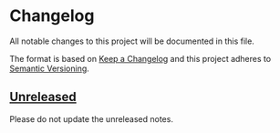 # Changelog

All notable changes to this project will be documented in this file.

The format is based on [Keep a Changelog](http://keepachangelog.com/)
and this project adheres to [Semantic Versioning](http://semver.org/).

## [Unreleased](https://github.com/cndrsdrmn/eloquent-unique-attributes/compare/v0.1.0...HEAD)

Please do not update the unreleased notes.

<!-- Content should be placed here -->
